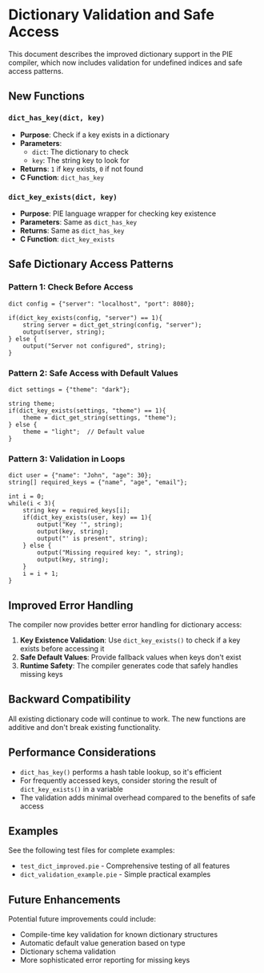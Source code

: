# Dictionary Validation and Safe Access

This document describes the improved dictionary support in the PIE compiler, which now includes validation for undefined indices and safe access patterns.

## New Functions

### `dict_has_key(dict, key)`
- **Purpose**: Check if a key exists in a dictionary
- **Parameters**: 
  - `dict`: The dictionary to check
  - `key`: The string key to look for
- **Returns**: `1` if key exists, `0` if not found
- **C Function**: `dict_has_key`

### `dict_key_exists(dict, key)`
- **Purpose**: PIE language wrapper for checking key existence
- **Parameters**: Same as `dict_has_key`
- **Returns**: Same as `dict_has_key`
- **C Function**: `dict_key_exists`

## Safe Dictionary Access Patterns

### Pattern 1: Check Before Access
```pie
dict config = {"server": "localhost", "port": 8080};

if(dict_key_exists(config, "server") == 1){
    string server = dict_get_string(config, "server");
    output(server, string);
} else {
    output("Server not configured", string);
}
```

### Pattern 2: Safe Access with Default Values
```pie
dict settings = {"theme": "dark"};

string theme;
if(dict_key_exists(settings, "theme") == 1){
    theme = dict_get_string(settings, "theme");
} else {
    theme = "light";  // Default value
}
```

### Pattern 3: Validation in Loops
```pie
dict user = {"name": "John", "age": 30};
string[] required_keys = {"name", "age", "email"};

int i = 0;
while(i < 3){
    string key = required_keys[i];
    if(dict_key_exists(user, key) == 1){
        output("Key '", string);
        output(key, string);
        output("' is present", string);
    } else {
        output("Missing required key: ", string);
        output(key, string);
    }
    i = i + 1;
}
```

## Improved Error Handling

The compiler now provides better error handling for dictionary access:

1. **Key Existence Validation**: Use `dict_key_exists()` to check if a key exists before accessing it
2. **Safe Default Values**: Provide fallback values when keys don't exist
3. **Runtime Safety**: The compiler generates code that safely handles missing keys

## Backward Compatibility

All existing dictionary code will continue to work. The new functions are additive and don't break existing functionality.

## Performance Considerations

- `dict_has_key()` performs a hash table lookup, so it's efficient
- For frequently accessed keys, consider storing the result of `dict_key_exists()` in a variable
- The validation adds minimal overhead compared to the benefits of safe access

## Examples

See the following test files for complete examples:
- `test_dict_improved.pie` - Comprehensive testing of all features
- `dict_validation_example.pie` - Simple practical examples

## Future Enhancements

Potential future improvements could include:
- Compile-time key validation for known dictionary structures
- Automatic default value generation based on type
- Dictionary schema validation
- More sophisticated error reporting for missing keys
